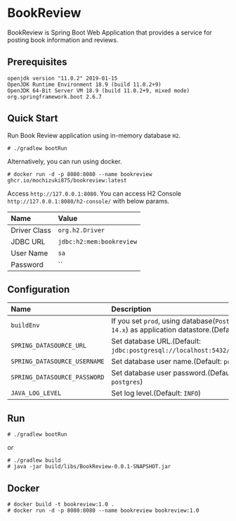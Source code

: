 # BookReview
BookReview is Spring Boot Web Application that provides a service for posting book information and reviews.

## Prerequisites

```
openjdk version "11.0.2" 2019-01-15
OpenJDK Runtime Environment 18.9 (build 11.0.2+9)
OpenJDK 64-Bit Server VM 18.9 (build 11.0.2+9, mixed mode)
org.springframework.boot 2.6.7
```

## Quick Start
Run Book Review application using in-memory database `H2`.

```
# ./gradlew bootRun
```

Alternatively, you can run using docker.

```
# docker run -d -p 8080:8080 --name bookreview ghcr.io/mochizuki875/bookreview:latest
```

Access `http://127.0.0.1:8080`.
You can access H2 Console `http://127.0.0.1:8080/h2-console/` with below params.

|Name         |Value                   |
|:---         |:---                    |
|Driver Class |`org.h2.Driver`         |
|JDBC URL     |`jdbc:h2:mem:bookreview`|
|User Name    |`sa`                    |
|Password     |``                      |


## Configuration

|Name                        |Description                                                                                   |Value|
|:---                        |:---                                                                                          |:---|
|`buildEnv`                  |If you set `prod`, using database(`PostgreSQL 14.x`) as application datastore.(Default: `dev`)|`dev`/`prod`|
|`SPRING_DATASOURCE_URL`     |Set database URL.(Default: `jdbc:postgresql://localhost:5432/bookreview`)                     |`jdbc:postgresql://<Host Name>:<Port>/bookreview`|
|`SPRING_DATASOURCE_USERNAME`|Set database user name.(Default: `postgres`)                                                  |`<USERNAME>`|
|`SPRING_DATASOURCE_PASSWORD`|Set database user password.(Default: `postgres`)                                              |`<PASSWORD>`|
|`JAVA_LOG_LEVEL`            |Set log level.(Default: `INFO`)                                                               |`TRACE`/`DEBUG`/`INFO`/`WARN`/`ERROR`/`FATAL`/`OFF`|

## Run

```
# ./gradlew bootRun
```

or

```
# ./gradlew build
# java -jar build/libs/BookReview-0.0.1-SNAPSHOT.jar
```

## Docker

```
# docker build -t bookreview:1.0 .
# docker run -d -p 8080:8080 --name bookreview bookreview:1.0
```
